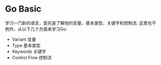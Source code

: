 # Go Basic

学习一门新的语言，首先是了解他的变量，基本类型，关键字和控制流.
这里也不例外，从以下几个方面来学习Go:

- Variant 变量
- Type 基本类型
- Keywords 关键字
- Control Flow 控制流

